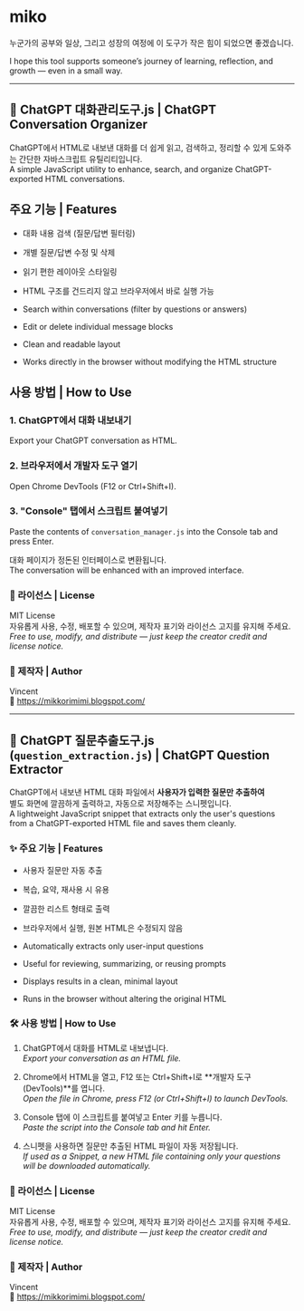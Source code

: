 # miko

누군가의 공부와 일상, 그리고 성장의 여정에 이 도구가 작은 힘이 되었으면 좋겠습니다.

I hope this tool supports someone’s journey of learning, reflection, and growth — even in a small way.


<hr>



## 🧾 ChatGPT 대화관리도구.js   | ChatGPT Conversation Organizer


ChatGPT에서 HTML로 내보낸 대화를 더 쉽게 읽고, 검색하고, 정리할 수 있게 도와주는 간단한 자바스크립트 유틸리티입니다.  
A simple JavaScript utility to enhance, search, and organize ChatGPT-exported HTML conversations.




## 주요 기능 | Features

- 대화 내용 검색 (질문/답변 필터링)
- 개별 질문/답변 수정 및 삭제
- 읽기 편한 레이아웃 스타일링
- HTML 구조를 건드리지 않고 브라우저에서 바로 실행 가능

- Search within conversations (filter by questions or answers)
- Edit or delete individual message blocks
- Clean and readable layout
- Works directly in the browser without modifying the HTML structure




## 사용 방법 | How to Use

### 1. ChatGPT에서 대화 내보내기  
Export your ChatGPT conversation as HTML.

### 2. 브라우저에서 개발자 도구 열기  
Open Chrome DevTools (F12 or Ctrl+Shift+I).

### 3. "Console" 탭에서 스크립트 붙여넣기  
Paste the contents of `conversation_manager.js` into the Console tab and press Enter.

대화 페이지가 정돈된 인터페이스로 변환됩니다.  
The conversation will be enhanced with an improved interface.




### 📄 라이선스 | License

MIT License  
자유롭게 사용, 수정, 배포할 수 있으며, 제작자 표기와 라이선스 고지를 유지해 주세요.  
_Free to use, modify, and distribute — just keep the creator credit and license notice._

### 👤 제작자 | Author

Vincent  
🔗 https://mikkorimimi.blogspot.com/







<hr>

## 🧾 ChatGPT 질문추출도구.js (`question_extraction.js`) | ChatGPT Question Extractor

ChatGPT에서 내보낸 HTML 대화 파일에서 **사용자가 입력한 질문만 추출하여**  
별도 화면에 깔끔하게 출력하고, 자동으로 저장해주는 스니펫입니다.  
A lightweight JavaScript snippet that extracts only the user's questions from a ChatGPT-exported HTML file and saves them cleanly.



### ✨ 주요 기능 | Features

- 사용자 질문만 자동 추출  
- 복습, 요약, 재사용 시 유용  
- 깔끔한 리스트 형태로 출력  
- 브라우저에서 실행, 원본 HTML은 수정되지 않음

- Automatically extracts only user-input questions  
- Useful for reviewing, summarizing, or reusing prompts  
- Displays results in a clean, minimal layout  
- Runs in the browser without altering the original HTML



### 🛠️ 사용 방법 | How to Use

1. ChatGPT에서 대화를 HTML로 내보냅니다.  
   _Export your conversation as an HTML file._

2. Chrome에서 HTML을 열고, F12 또는 Ctrl+Shift+I로 **개발자 도구(DevTools)**를 엽니다.  
   _Open the file in Chrome, press F12 (or Ctrl+Shift+I) to launch DevTools._

3. Console 탭에 이 스크립트를 붙여넣고 Enter 키를 누릅니다.  
   _Paste the script into the Console tab and hit Enter._

4. 스니펫을 사용하면 질문만 추출된 HTML 파일이 자동 저장됩니다.  
   _If used as a Snippet, a new HTML file containing only your questions will be downloaded automatically._

### 📄 라이선스 | License

MIT License  
자유롭게 사용, 수정, 배포할 수 있으며, 제작자 표기와 라이선스 고지를 유지해 주세요.  
_Free to use, modify, and distribute — just keep the creator credit and license notice._

### 👤 제작자 | Author

Vincent  
🔗 https://mikkorimimi.blogspot.com/


